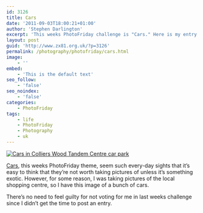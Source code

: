 ```yaml
---
id: 3126
title: Cars
date: '2011-09-03T18:00:21+01:00'
author: 'Stephen Darlington'
excerpt: 'This weeks PhotoFriday challenge is "Cars." Here is my entry.'
layout: post
guid: 'http://www.zx81.org.uk/?p=3126'
permalink: /photography/photofriday/cars.html
image:
    - ''
embed:
    - 'This is the default text'
seo_follow:
    - 'false'
seo_noindex:
    - 'false'
categories:
    - PhotoFriday
tags:
    - life
    - PhotoFriday
    - Photography
    - uk
---
```


[![Cars in Colliers Wood Tandem Centre car park](https://i0.wp.com/farm7.static.flickr.com/6187/6109628604_24581dde3c.jpg?resize=500%2C333)](http://www.flickr.com/photos/stephendarlington/6109628604/ "Cars in Colliers Wood Tandem Centre car park by stephendarlington, on Flickr")

[Cars](http://www.photofriday.com/archives/challenge/001115.php), this weeks PhotoFriday theme, seem such every-day sights that it’s easy to think that they’re not worth taking pictures of unless it’s something exotic. However, for some reason, I was taking pictures of the local shopping centre, so I have this image of a bunch of cars.

There’s no need to feel guilty for not voting for me in last weeks challenge since I didn’t get the time to post an entry.